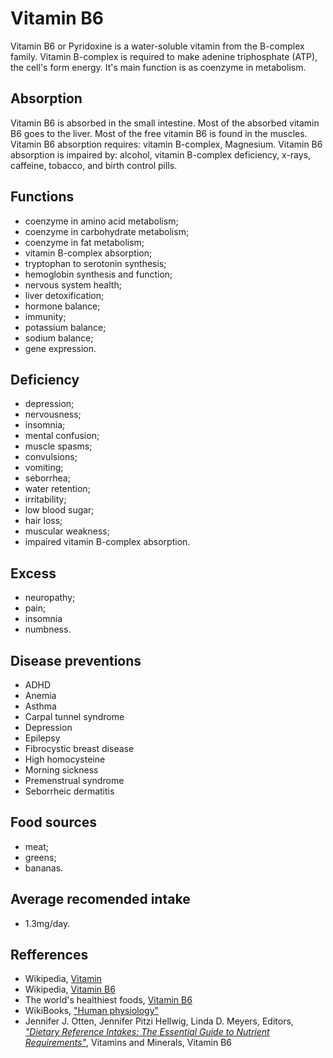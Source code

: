 # Vitamin B6
Vitamin B6 or Pyridoxine is a water-soluble vitamin from the B-complex family. Vitamin B-complex is required to make adenine triphosphate (ATP), 
the cell's form energy. It's main function is as coenzyme in metabolism.

## Absorption
Vitamin B6 is absorbed in the small intestine. Most of the absorbed vitamin B6 goes to the liver.
Most of the free vitamin B6 is found in the muscles.
Vitamin B6 absorption requires: vitamin B-complex, Magnesium.
Vitamin B6 absorption is impaired by: alcohol, vitamin B-complex deficiency, x-rays, caffeine, tobacco, and birth control pills.

## Functions
- coenzyme in amino acid metabolism;
- coenzyme in carbohydrate metabolism;
- coenzyme in fat metabolism;
- vitamin B-complex absorption;
- tryptophan to serotonin synthesis;
- hemoglobin synthesis and function;
- nervous system health;
- liver detoxification;
- hormone balance;
- immunity;
- potassium balance;
- sodium balance;
- gene expression.

## Deficiency
- depression;
- nervousness;
- insomnia;
- mental confusion;
- muscle spasms;
- convulsions;
- vomiting;
- seborrhea;
- water retention;
- irritability;
- low blood sugar;
- hair loss;
- muscular weakness;
- impaired vitamin B-complex absorption.

## Excess
- neuropathy;
- pain;
- insomnia
- numbness.

## Disease preventions
- ADHD
- Anemia
- Asthma
- Carpal tunnel syndrome
- Depression
- Epilepsy
- Fibrocystic breast disease
- High homocysteine
- Morning sickness
- Premenstrual syndrome
- Seborrheic dermatitis

## Food sources
- meat;
- greens;
- bananas.

## Average recomended intake
- 1.3mg/day.

## Refferences
- Wikipedia, [Vitamin](https://en.wikipedia.org/wiki/Vitamin)
- Wikipedia, [Vitamin B6](https://en.wikipedia.org/wiki/Vitamin_B6)
- The world's healthiest foods, [Vitamin B6](http://www.whfoods.com/genpage.php?tname=nutrient&dbid=108)
- WikiBooks, ["Human physiology"](https://en.wikibooks.org/wiki/Human_Physiology/Nutrition#Vitamins)
- Jennifer J. Otten, Jennifer Pitzi Hellwig, Linda D. Meyers, Editors, 
[_"Dietary Reference Intakes: The Essential Guide to Nutrient Requirements"_](https://www.amazon.com/Dietary-Reference-Intakes-Essential-Requirements/dp/0309157420), Vitamins and Minerals, Vitamin B6